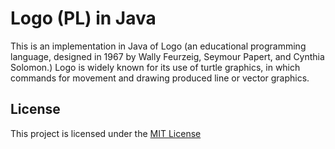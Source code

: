 # Logo (PL) in Java
This is an implementation in Java of Logo (an educational programming language, designed in 1967 by Wally Feurzeig, Seymour Papert, and Cynthia Solomon.)
Logo is widely known for its use of turtle graphics, in which commands for movement and drawing produced line or vector graphics.
## License

This project is licensed under the [MIT License](LICENSE)
